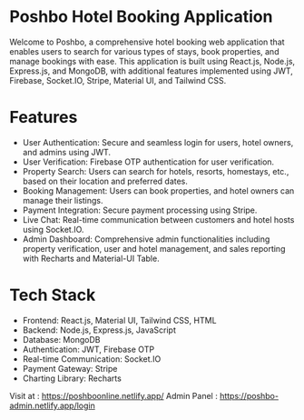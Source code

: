 # Poshbo Hotel Booking Application

Welcome to Poshbo, a comprehensive hotel booking web application that enables users to search for various types of stays, book properties, and manage bookings with ease.
This application is built using React.js, Node.js, Express.js, and MongoDB, with additional features implemented using JWT, Firebase, Socket.IO, Stripe, Material UI, and Tailwind CSS.

# Features

- User Authentication: Secure and seamless login for users, hotel owners, and admins using JWT.
- User Verification: Firebase OTP authentication for user verification.
- Property Search: Users can search for hotels, resorts, homestays, etc., based on their location and preferred dates.
- Booking Management: Users can book properties, and hotel owners can manage their listings.
- Payment Integration: Secure payment processing using Stripe.
- Live Chat: Real-time communication between customers and hotel hosts using Socket.IO.
- Admin Dashboard: Comprehensive admin functionalities including property verification, user and hotel management, and sales reporting with Recharts and Material-UI Table.

# Tech Stack

- Frontend: React.js, Material UI, Tailwind CSS, HTML
- Backend: Node.js, Express.js, JavaScript
- Database: MongoDB
- Authentication: JWT, Firebase OTP
- Real-time Communication: Socket.IO
- Payment Gateway: Stripe
- Charting Library: Recharts

Visit at : https://poshboonline.netlify.app/
Admin Panel : https://poshbo-admin.netlify.app/login
